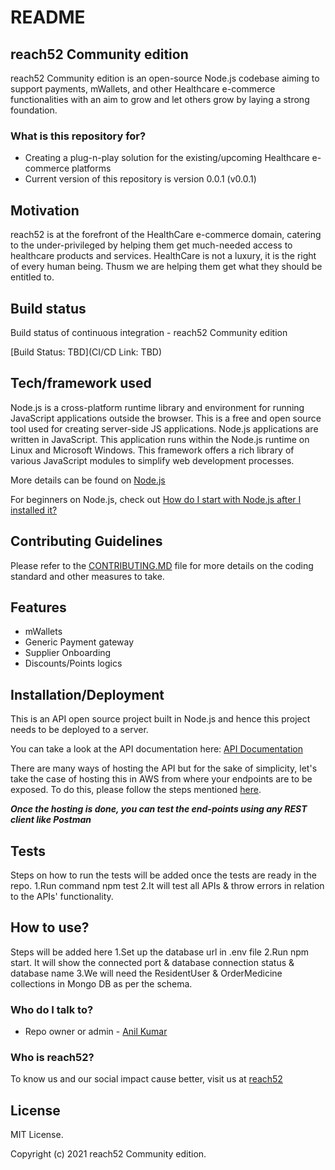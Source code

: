# README #

## reach52 Community edition
reach52 Community edition is an open-source Node.js codebase aiming to support payments, mWallets, and other Healthcare e-commerce functionalities with an aim to grow and let others grow by laying a strong foundation.

### What is this repository for? ###

* Creating a plug-n-play solution for the existing/upcoming Healthcare e-commerce platforms
* Current version of this repository is version 0.0.1 (v0.0.1)

## Motivation
reach52 is at the forefront of the HealthCare e-commerce domain, catering to the under-privileged by helping them get much-needed access to healthcare products and services. HealthCare is not a luxury, it is the right of every human being. Thusm we are helping them get what they should be entitled to.

## Build status
Build status of continuous integration - reach52 Community edition 

[Build Status: TBD](CI/CD Link: TBD)

## Tech/framework used
Node.js is a cross-platform runtime library and environment for running JavaScript applications outside the browser. This is a free and open source tool used for creating server-side JS applications.
Node.js applications are written in JavaScript. This application runs within the Node.js runtime on Linux and Microsoft Windows. This framework offers a rich library of various JavaScript modules to simplify web development processes.

More details can be found on [Node.js](https://nodejs.dev/)

For beginners on Node.js, check out [How do I start with Node.js after I installed it?](https://nodejs.org/en/docs/guides/getting-started-guide/)

## Contributing Guidelines

Please refer to the [CONTRIBUTING.MD](https://bitbucket.org/reach52/reach52-community-edition/src/master/CONTRIBUTING.md) file for more details on the coding standard and other measures to take.


## Features
* mWallets
* Generic Payment gateway
* Supplier Onboarding
* Discounts/Points logics

## Installation/Deployment
This is an API open source project built in Node.js and hence this project needs to be deployed to a server.

You can take a look at the API documentation here: [API Documentation](https://api-open.reach52.com/api-docs/)

There are many ways of hosting the API but for the sake of simplicity, let's take the case of hosting this in AWS from where your endpoints are to be exposed. To do this, please follow the steps mentioned [here](https://aws.amazon.com/getting-started/hands-on/build-serverless-web-app-lambda-apigateway-s3-dynamodb-cognito/module-4/).

***Once the hosting is done, you can test the end-points using any REST client like Postman***

## Tests
Steps on how to run the tests will be added once the tests are ready in the repo.
1.Run command npm test
2.It will test all APIs & throw errors in relation to the APIs' functionality.
## How to use?
Steps will be added here
1.Set up the database url in .env file 
2.Run npm start. It will show the connected port & database connection status & database name
3.We will need the ResidentUser & OrderMedicine collections in Mongo DB as per the schema.

### Who do I talk to? ###

* Repo owner or admin - [Anil Kumar](anil@reach52.com)

### Who is reach52? ###

To know us and our social impact cause better, visit us at [reach52](https://reach52.com/) 

## License

MIT License.

Copyright (c) 2021 reach52 Community edition.